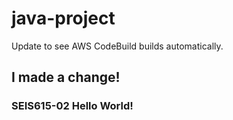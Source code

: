 # java-project
Update to see AWS CodeBuild builds automatically.

## I made a change!

### SEIS615-02 Hello World!
